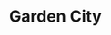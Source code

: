 ---
title: Garden City
address: 3806 Stevens Creek Blvd, San Jose, CA 95117
developer: Prometheus Real Estate Group
municipality: San Jose
units: 871
phase: Withdrawn
permits:
    PD17-002:
        status: Withdrawn
        initial_date: 2017-02-06
        final_date: 2018-07-31
        apn: [30325052, 30325044, 30325022, 30325016, 30325013, 30325060]
        address: 3806 Stevens Creek Blvd, San Jose, CA 95117
        description: Planned Development Permit to allow the demolition of six existing building totaling approximately 179,000 square feet and the construction of approximately 458,000 square feet of commercial office, up to 15,043 square feet of retail, up to 871 residential units, a 2.5 acre park, outdoor uses and the removal of trees on a 16.7 acre site
        names: Jonathan Stone w/ Prometheus Real Estate Group;
geometry: ['37.322896574497584', '-121.96868745690078']
published: True
---